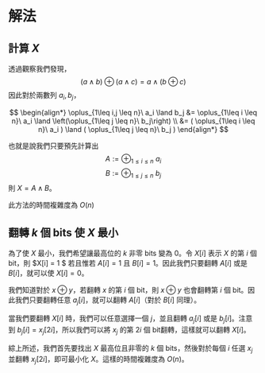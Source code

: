 # 解法

## 計算 $X$

透過觀察我們發現，
$$(a\land b)\oplus(a\land c) = a \land (b\oplus c)$$
因此對於兩數列 $a_i, b_j$，

$$
\begin{align*}
\oplus_{1\leq i,j \leq n}\ a_i \land b_j &= \oplus_{1\leq i \leq n}\ a_i \land \left(\oplus_{1\leq j \leq n}\ b_j\right) \\
&= ( \oplus_{1\leq i \leq n}\ a_i ) \land ( \oplus_{1\leq j \leq n}\ b_j )
\end{align*}
$$

也就是說我們只要預先計算出 
$$A := \oplus_{1\leq i \leq n}\ a_i$$
$$B := \oplus_{1\leq j \leq n}\ b_j$$
則 $X = A\land B$。
<!-- $a_i$ 和 $b_j$ 各自的 xor 和，再將兩者 AND 即可得到 $X$。 -->


此方法的時間複雜度為 $O(n)$

## 翻轉 $k$ 個 bits 使 $X$ 最小

為了使 $X$ 最小，我們希望讓最高位的 $k$ 非零 bits 變為 $0$。令 $X[i]$ 表示 $X$ 的第 $i$ 個 bit，則 $X[i] = 1 $ 若且惟若 $A[i]=1$ 且 $B[i]=1$。因此我們只要翻轉 $A[i]$ 或是 $B[i]$，就可以使 $X[i]=0$。

我們知道對於 $x\oplus y$，若翻轉 $x$ 的第 $i$ 個 bit，則 $x\oplus y$ 也會翻轉第 $i$ 個 bit。因此我們只要翻轉任意 $a_j[i]$，就可以翻轉 $A[i]$（對於 $B[i]$ 同理）。

當我們要翻轉 $X[i]$ 時，我們可以任意選擇一個 $j$，並且翻轉 $a_j[i]$ 或是 $b_j[i]$。注意到 $b_j[i] = x_j[2i]$，所以我們可以將 $x_j$ 的第 $2i$ 個 bit翻轉，這樣就可以翻轉 $X[i]$。

綜上所述，我們首先要找出 $X$ 最高位且非零的 $k$ 個 bits，然後對於每個 $i$ 任選 $x_j$ 並翻轉 $x_j[2i]$，即可最小化 $X$。這樣的時間複雜度為 $O(n)$。